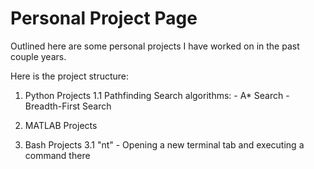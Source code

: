 # Personal Project Page 

Outlined here are some personal projects I have worked on in the past couple years.

Here is the project structure:

  1. Python Projects
      1.1 Pathfinding Search algorithms:
          - A* Search
          - Breadth-First Search

  2. MATLAB Projects

  3. Bash Projects
      3.1 "nt" - Opening a new terminal tab and executing a command there
